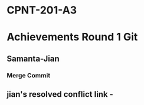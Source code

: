 # CPNT-201-A3
# Achievements Round 1 Git
## Samanta-Jian
### Merge Commit 
jian's resolved conflict link - 
-
